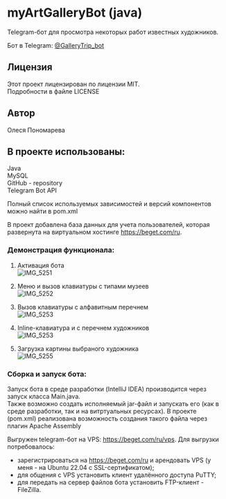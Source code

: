 # myArtGalleryBot (java)  
Telegram-бот для  просмотра некоторых работ известных художников.   

Бот в Telegram: [@GalleryTrip_bot](https://t.me/GalleryTrip_bot)  

## Лицензия  
Этот проект лицензирован по лицензии MIT.  
Подробности в файле LICENSE  

## Автор  
Олеся Пономарева  

## В проекте использованы:  
Java  
MySQL  
GitHub - repository  
Telegram Bot API  

Полный список используемых зависимостей и версий компонентов можно найти в pom.xml  

В проект добавлена база данных для учета пользователей, которая развернута на виртуальном хостинге https://beget.com/ru.

### Демонстрация функционала:  

1. Активация бота    
![IMG_5251](https://github.com/polesmih/myArtGalleryBot/assets/77875474/7ca9edd8-f334-467e-b380-2301d96f1aa2)  

2. Меню и вызов клавиатуры с типами музеев  
![IMG_5252](https://github.com/polesmih/myArtGalleryBot/assets/77875474/9ac04e47-5108-4f9b-8c78-95000b509b20)  
  
3. Вызов клавиатуры с алфавитным перечнем    
![IMG_5253](https://github.com/polesmih/myArtGalleryBot/assets/77875474/032a8fa5-1848-4231-8eb5-09712677a174)  
  
4. Inline-клавиатура и с перечнем художников  
![IMG_5253](https://github.com/polesmih/myArtGalleryBot/assets/77875474/e63974b8-c668-4825-86a7-133dc8d3dc92)  

5. Загрузка картины выбраного художника  
![IMG_5255](https://github.com/polesmih/myArtGalleryBot/assets/77875474/289e28a2-80fe-41d8-8541-327293b387da)  

 
### Сборка и запуск бота:  
Запуск бота в среде разработки (IntelliJ IDEA) производится через запуск класса Main.java.  
Также возможно создать исполняемый jar-файл и запускать его (как в среде разработки, так и на витртуальных ресурсах). В проекте (pom.xml) реализована возможность создания такого файла через плагин Apache Assembly  

Выгружен telegram-бот на VPS: https://beget.com/ru/vps. Для выгрузки потребовалось:  
- зарегистрироваться на https://beget.com/ru и арендовать VPS (у меня - на Ubuntu 22.04 с SSL-сертификатом);  
- для общения с VPS установить клиент удалённого доступа PuTTY;  
- для передать на сервер файлов бота установить FTP-клиент - FileZilla.  


